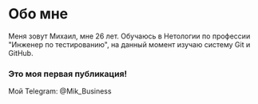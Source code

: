 # Обо мне

Меня зовут Михаил, мне 26 лет. Обучаюсь в Нетологии по профессии "Инженер по тестированию", на данный момент изучаю систему Git и GitHub.

### Это моя первая публикация!

Мой Telegram: @Mik_Business

